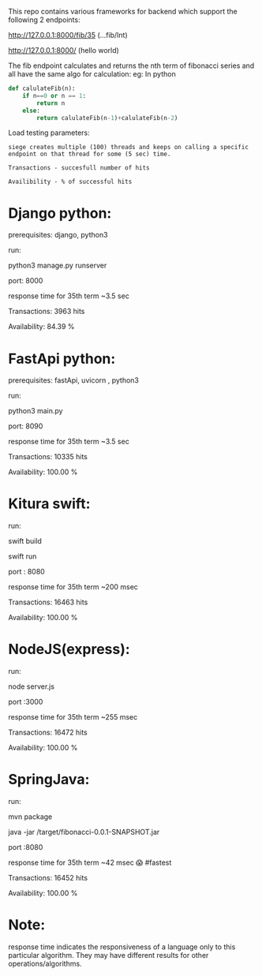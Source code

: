 This repo contains various frameworks for backend which support the following 2 endpoints:

http://127.0.0.1:8000/fib/35  (...fib/Int)

http://127.0.0.1:8000/  (hello world)

The fib endpoint calculates and returns the nth term of fibonacci series and all have the same algo for calculation: 
eg: In python

```python
def calulateFib(n):
    if n==0 or n == 1:
        return n
    else:
        return calulateFib(n-1)+calulateFib(n-2) 
```

Load testing parameters: 

    siege creates multiple (100) threads and keeps on calling a specific endpoint on that thread for some (5 sec) time.
    
    Transactions - succesfull number of hits
    
    Availibility - % of successful hits

# Django python:
prerequisites: django, python3

 run: 

 python3 manage.py runserver

port: 8000

response time for 35th term ~3.5 sec

Transactions:                3963 hits

Availability:               84.39 %

# FastApi python:
prerequisites: fastApi, uvicorn , python3

 run: 
 
 python3 main.py 

port: 8090

response time for 35th term ~3.5 sec

Transactions:               10335 hits

Availability:              100.00 %


# Kitura swift:
run:

swift build

swift run

port : 8080

response time for 35th term ~200 msec

Transactions:               16463 hits

Availability:              100.00 %


# NodeJS(express):


run:

node server.js

port :3000

response time for 35th term ~255 msec

Transactions:               16472 hits

Availability:              100.00 %

# SpringJava:


run:

mvn package

java -jar /target/fibonacci-0.0.1-SNAPSHOT.jar 

port :8080

response time for 35th term ~42 msec 😱 #fastest

Transactions:               16452 hits

Availability:              100.00 %


# Note:
response time indicates the responsiveness of a language only to this particular algorithm. 
They may have different results for other operations/algorithms.
